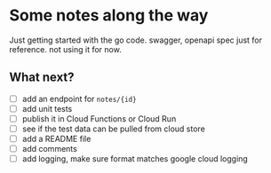 # Some notes along the way

Just getting started with the go code. swagger, openapi spec just for reference. not using it for now.

## What next?

- [ ] add an endpoint for `notes/{id}`
- [ ] add unit tests
- [ ] publish it in Cloud Functions or Cloud Run
- [ ] see if the test data can be pulled from cloud store
- [ ] add a README file
- [ ] add comments
- [ ] add logging, make sure format matches google cloud logging
